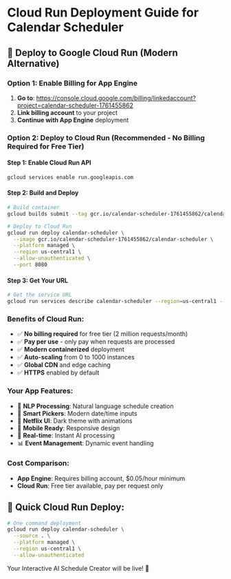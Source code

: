 # Cloud Run Deployment Guide for Calendar Scheduler

## 🚀 Deploy to Google Cloud Run (Modern Alternative)

### Option 1: Enable Billing for App Engine
1. **Go to**: https://console.cloud.google.com/billing/linkedaccount?project=calendar-scheduler-1761455862
2. **Link billing account** to your project
3. **Continue with App Engine** deployment

### Option 2: Deploy to Cloud Run (Recommended - No Billing Required for Free Tier)

#### Step 1: Enable Cloud Run API
```bash
gcloud services enable run.googleapis.com
```

#### Step 2: Build and Deploy
```bash
# Build container
gcloud builds submit --tag gcr.io/calendar-scheduler-1761455862/calendar-scheduler

# Deploy to Cloud Run
gcloud run deploy calendar-scheduler \
  --image gcr.io/calendar-scheduler-1761455862/calendar-scheduler \
  --platform managed \
  --region us-central1 \
  --allow-unauthenticated \
  --port 8080
```

#### Step 3: Get Your URL
```bash
# Get the service URL
gcloud run services describe calendar-scheduler --region=us-central1 --format="value(status.url)"
```

### Benefits of Cloud Run:
- ✅ **No billing required** for free tier (2 million requests/month)
- ✅ **Pay per use** - only pay when requests are processed
- ✅ **Modern containerized** deployment
- ✅ **Auto-scaling** from 0 to 1000 instances
- ✅ **Global CDN** and edge caching
- ✅ **HTTPS** enabled by default

### Your App Features:
- 🧠 **NLP Processing**: Natural language schedule creation
- 📅 **Smart Pickers**: Modern date/time inputs
- 🎨 **Netflix UI**: Dark theme with animations
- 📱 **Mobile Ready**: Responsive design
- 🔄 **Real-time**: Instant AI processing
- 📊 **Event Management**: Dynamic event handling

### Cost Comparison:
- **App Engine**: Requires billing account, $0.05/hour minimum
- **Cloud Run**: Free tier available, pay per request only

## 🎯 Quick Cloud Run Deploy:
```bash
# One command deployment
gcloud run deploy calendar-scheduler \
  --source . \
  --platform managed \
  --region us-central1 \
  --allow-unauthenticated
```

Your Interactive AI Schedule Creator will be live! 🚀
